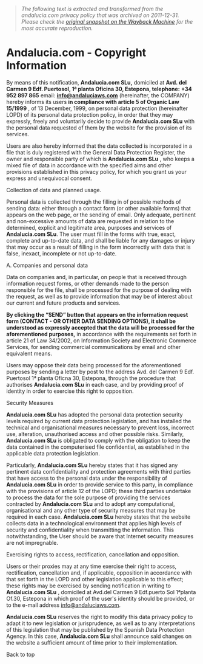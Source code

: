 > *The following text is extracted and transformed from the andalucia.com privacy policy that was archived on 2011-12-31. Please check the [original snapshot on the Wayback Machine](https://web.archive.org/web/20111231155342id_/http%3A//www.andalucia.com/privacy-policy.htm) for the most accurate reproduction.*

# Andalucia.com - Copyright Information

By means of this notification, **Andalucia.com SLu,** domiciled at **Avd. del Carmen 9 Edf. Puertosol, 1ª planta Oficina 30, Estepona, telephone:** **+34 952 897 865** email: **info@andaluciaws.com** (hereinafter, the COMPANY) hereby informs its users **in compliance with article 5 of Organic Law 15/1999** , of 13 December, 1999, on personal data protection (hereinafter LOPD) of its personal data protection policy, in order that they may expressly, freely and voluntarily decide to provide **Andalucia.com SLu** with the personal data requested of them by the website for the provision of its services. 

Users are also hereby informed that the data collected is incorporated in a file that is duly registered with the General Data Protection Register, the owner and responsible party of which is **Andalucia.com SLu** , who keeps a mixed file of data in accordance with the specified aims and other provisions established in this privacy policy, for which you grant us your express and unequivocal consent. 

Collection of data and planned usage. 

Personal data is collected through the filling in of possible methods of sending data: either through a contact form (or other available forms) that appears on the web page, or the sending of email. Only adequate, pertinent and non-excessive amounts of data are requested in relation to the determined, explicit and legitimate area, purposes and services of **Andalucia.com SLu**. The user must fill in the forms with true, exact, complete and up-to-date data, and shall be liable for any damages or injury that may occur as a result of filling in the form incorrectly with data that is false, inexact, incomplete or not up-to-date. 

A. Companies and personal data 

Data on companies and, in particular, on people that is received through information request forms, or other demands made to the person responsible for the file, shall be processed for the purpose of dealing with the request, as well as to provide information that may be of interest about our current and future products and services. 

**By clicking the “SEND” button that appears on the information request form (CONTACT - OR OTHER DATA SENDING OPTIONS), it shall be understood as expressly accepted that the data will be processed for the aforementioned purposes,** in accordance with the requirements set forth in article 21 of Law 34/2002, on Information Society and Electronic Commerce Services, for sending commercial communications by email and other equivalent means. 

Users may oppose their data being processed for the aforementioned purposes by sending a letter by post to the address Avd. del Carmen 9 Edf. Puertosol 1ª planta Oficna 30, Estepona, through the procedure that authorises **Andalucia.com SLu** in each case, and by providing proof of identity in order to exercise this right to opposition. 

  


Security Measures 

**Andalucia.com SLu** has adopted the personal data protection security levels required by current data protection legislation, and has installed the technical and organisational measures necessary to prevent loss, incorrect use, alteration, unauthorised access and other possible risks. Similarly, **Andalucia.com SLu** is obligated to comply with the obligation to keep the data contained in the computerised file confidential, as established in the applicable data protection legislation. 

Particularly, **Andalucia.com SLu** hereby states that it has signed any pertinent data confidentiality and protection agreements with third parties that have access to the personal data under the responsibility of **Andalucia.com SLu** in order to provide service to this party, in compliance with the provisions of article 12 of the LOPD; these third parties undertake to process the data for the sole purpose of providing the services contracted by **Andalucia.com SLu** and to adopt any computational, organisational and any other type of security measures that may be required in each case. **Andalucia.com SLu** hereby states that the website collects data in a technological environment that applies high levels of security and confidentiality when transmitting the information. This notwithstanding, the User should be aware that Internet security measures are not impregnable. 

Exercising rights to access, rectification, cancellation and opposition. 

Users or their proxies may at any time exercise their right to access, rectification, cancellation and, if applicable, opposition in accordance with that set forth in the LOPD and other legislation applicable to this effect; these rights may be exercised by sending notification in writing to **Andalucia.com SLu** , domiciled at Avd.del Carmen 9 Edf.puerto Sol 1ªplanta Of.30, Estepona in which proof of the user's identity should be provided, or to the e-mail address info@andaluciaws.com. 

**Andalucia.com SLu** reserves the right to modify this data privacy policy to adapt it to new legislation or jurisprudence, as well as to any interpretations of this legislation that may be published by the Spanish Data Protection Agency. In this case, **Andalucia.com SLu** shall announce said changes on the website a sufficient amount of time prior to their implementation. 

  


  
Back to top
